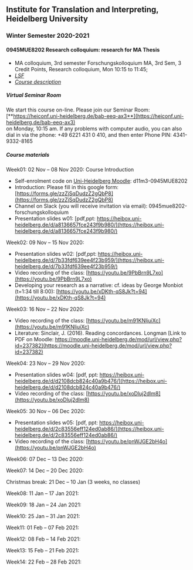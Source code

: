 ## Institute for Translation and Interpreting, Heidelberg University
### Winter Semester 2020-2021
#### 0945MUE8202 Research colloquium: research for MA Thesis  
- MA colloquium, 3rd semester Forschungskolloquium MA, 3rd Sem, 3 Credit Points, Research colloquium, Mon 10:15 to 11:45;
- [*LSF*](https://lsf.uni-heidelberg.de/qisserver/rds?state=verpublish&status=init&vmfile=no&publishid=323377&moduleCall=webInfo&publishConfFile=webInfo&publishSubDir=veranstaltung)
- [*Course description*](../teach2020-21-WS.md#0945MUE8202)

##### Virtual Seminar Room

We start this course on-line. Please join our Seminar Room:  
[**https://heiconf.uni-heidelberg.de/bab-eeq-ax3**](https://heiconf.uni-heidelberg.de/bab-eeq-ax3)  
on Monday, 10:15 am. If any problems with computer audio, you can also dial in via the phone: +49 6221 431 0 410, and then enter Phone PIN: 4341-9332-8165

##### Course materials

Week01: 02 Nov – 08 Nov 2020: Course Introduction  
- Self-enrolment code on [Uni-Heidelberg Moodle](https://moodle.uni-heidelberg.de/): d11m3-0945MUE8202
- Introduction: Please fill in this google form: [https://forms.gle/zzZjSqDudzZ2gQbP8](https://forms.gle/zzZjSqDudzZ2gQbP8)
- Channel on Slack (you will receive invitation via email): 0945mue8202-forschungskolloquium
- Presentation slides w01: [pdf,ppt: https://heibox.uni-heidelberg.de/d/a8136657fce243f9b980/](https://heibox.uni-heidelberg.de/d/a8136657fce243f9b980/)

Week02: 09 Nov – 15 Nov 2020:
- Presentation slides w02: [pdf,ppt: https://heibox.uni-heidelberg.de/d/7b33fdf639ee4f23b959/](https://heibox.uni-heidelberg.de/d/7b33fdf639ee4f23b959/)
- Video recording of the class: [https://youtu.be/9PbBrn9L7xo](https://youtu.be/9PbBrn9L7xo)
- Developing your research as a narrative: cf. ideas by George Monbiot (t=1:34 till 8:00): [https://youtu.be/xDKth-qS8Jk?t=94](https://youtu.be/xDKth-qS8Jk?t=94)


Week03: 16 Nov – 22 Nov 2020:
- Video recording of the class: [https://youtu.be/m91KNljuiXc](https://youtu.be/m91KNljuiXc)
- Literature: Sinclair, J. (2016). Reading concordances. Longman [Link to PDF on Moodle: https://moodle.uni-heidelberg.de/mod/url/view.php?id=237382](https://moodle.uni-heidelberg.de/mod/url/view.php?id=237382)


Week04: 23 Nov – 29 Nov 2020:
- Presentation slides w04: [pdf, ppt: https://heibox.uni-heidelberg.de/d/d2108dcb824c40a9b476/](https://heibox.uni-heidelberg.de/d/d2108dcb824c40a9b476/)
- Video recording of the class: [https://youtu.be/xoDluj2dlm8](https://youtu.be/xoDluj2dlm8)


Week05: 30 Nov – 06 Dec 2020:
- Presentation slides w05: [pdf, ppt: https://heibox.uni-heidelberg.de/d/2c83556eff124ed0ab86/](https://heibox.uni-heidelberg.de/d/2c83556eff124ed0ab86/)
- Video recording of the class: [https://youtu.be/pnWJGE2bH4o](https://youtu.be/pnWJGE2bH4o)

Week06: 07 Dec – 13 Dec 2020:

Week07: 14 Dec – 20 Dec 2020:

Christmas break: 21 Dec – 10 Jan (3 weeks, no classes)  

Week08: 11 Jan – 17 Jan 2021:

Week09: 18 Jan – 24 Jan 2021:

Week10: 25 Jan – 31 Jan 2021:

Week11: 01 Feb – 07 Feb 2021:   

Week12: 08 Feb – 14 Feb 2021:

Week13: 15 Feb – 21 Feb 2021:

Week14: 22 Feb – 28 Feb 2021:
